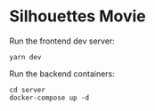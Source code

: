 # Silhouettes Movie

Run the frontend dev server:

    yarn dev

Run the backend containers:

    cd server
    docker-compose up -d




